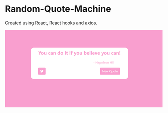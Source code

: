 # Random-Quote-Machine
Created using React, React hooks and axios.


<img src="/src/Random-Quote-Machine.png" />
